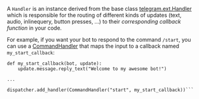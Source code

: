 A `Handler` is an instance derived from the base class [telegram.ext.Handler](https://python-telegram-bot.readthedocs.io/en/latest/telegram.ext.handler.html#telegram.ext.Handler) which is responsible for the routing of different kinds of updates (text, audio, inlinequery, button presses, ...) to their _corresponding callback function_ in your code.

For example, if you want your bot to respond to the command `/start`, you can use a [CommandHandler](https://python-telegram-bot.readthedocs.io/en/latest/telegram.ext.commandhandler.html) that maps the input to a callback named `my_start_callback`:
```
def my_start_callback(bot, update):
    update.message.reply_text("Welcome to my awesome bot!")

...

dispatcher.add_handler(CommandHandler("start", my_start_callback))```